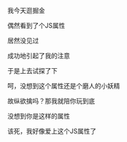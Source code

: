 我今天逛掘金

偶然看到了个JS属性

居然没见过

成功地引起了我的注意

于是上去试探了下

呵，没想到这个属性还是个磨人的小妖精

故纵欲擒吗？那我就陪你玩到底

没想到你是这样的属性

该死，我好像爱上这个JS属性了